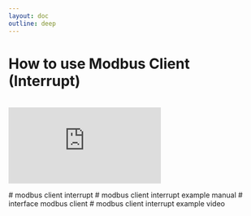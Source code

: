 ```yaml
---
layout: doc
outline: deep
---
```


# How to use Modbus Client (Interrupt)

<br>

<iframe class="iframe-resources" src="https://rainbowco-my.sharepoint.com/:p:/g/personal/hyoin_rainbow-robotics_com/ER4BTRJjJLBKlHcdm0tgPkMBFPMKjqCaldK7l3y8G2BaAg?e=CO4j3a&amp;action=embedview&amp;wdbipreview=true&amp;wdAr=1.7777777777777777" frameborder="0"></iframe>

\# modbus client interrupt
\# modbus client interrupt example manual
\# interface modbus client
\# modbus client interrupt example video

